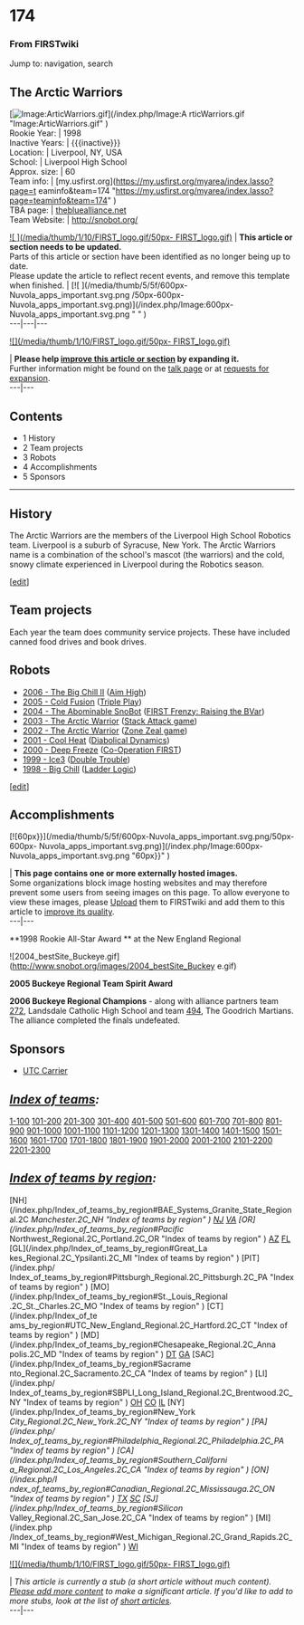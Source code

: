 # 174

### From FIRSTwiki

Jump to: navigation, search

The Arctic Warriors  
---  
[![Image:ArticWarriors.gif](/media/e/ec/ArticWarriors.gif)](/index.php/Image:A
rticWarriors.gif "Image:ArticWarriors.gif" )  
Rookie Year: | 1998  
Inactive Years: | {{{inactive}}}  
Location: | Liverpool, NY, USA  
School: | Liverpool High School  
Approx. size: | 60  
Team info: | [my.usfirst.org](https://my.usfirst.org/myarea/index.lasso?page=t
eaminfo&team=174
"https://my.usfirst.org/myarea/index.lasso?page=teaminfo&team=174" )  
TBA page: |
[thebluealliance.net](http://www.thebluealliance.net/tbatv/team.php?team=174
"http://www.thebluealliance.net/tbatv/team.php?team=174" )  
Team Website: | <http://snobot.org/>  
  
  

[![ ](/media/thumb/1/10/FIRST_logo.gif/50px-
FIRST_logo.gif)](/index.php/Image:FIRST_logo.gif " " ) |  **This article or
section needs to be updated.**  
Parts of this article or section have been identified as no longer being up to
date.  
Please update the article to reflect recent events, and remove this template
when finished. |  [![ ](/media/thumb/5/5f/600px-Nuvola_apps_important.svg.png
/50px-600px-Nuvola_apps_important.svg.png)](/index.php/Image:600px-
Nuvola_apps_important.svg.png " " )  
---|---|---  
  
[![](/media/thumb/1/10/FIRST_logo.gif/50px-
FIRST_logo.gif)](/index.php/Image:FIRST_logo.gif "" )

| **Please help [improve this article or
section](http://www.firstwiki.net/index.php?title=174&action=edit
"http://www.firstwiki.net/index.php?title=174&action=edit" ) by expanding
it.**  
Further information might be found on the [talk
page](/index.php?title=Talk:174&action=edit "Talk:174" ) or at [requests for
expansion](/index.php/FIRSTwiki:Requests_for_expansion "FIRSTwiki:Requests for
expansion" ).  
---|---  
  
  

## Contents

  * 1 History
  * 2 Team projects
  * 3 Robots
  * 4 Accomplishments
  * 5 Sponsors  
---  
  

##  History

The Arctic Warriors are the members of the Liverpool High School Robotics
team. Liverpool is a suburb of Syracuse, New York. The Arctic Warriors name is
a combination of the school's mascot (the warriors) and the cold, snowy
climate experienced in Liverpool during the Robotics season.

[[edit](/index.php?title=174&action=edit&section=2 "Edit section: Team
projects" )]

##  Team projects

Each year the team does community service projects. These have included canned
food drives and book drives.


##  Robots

  * [2006 - The Big Chill II](/index.php/Big_Chill_II_%28174%29 "Big Chill II \(174\)" ) ([Aim High](/index.php/Aim_High "Aim High" )) 
  * [2005 - Cold Fusion](/index.php/Cold_Fusion_%28174%29 "Cold Fusion \(174\)" ) ([Triple Play](/index.php/Triple_Play "Triple Play" )) 
  * [2004 - The Abominable SnoBot](/index.php/The_Abominable_SnoBot_%28174%29 "The Abominable SnoBot \(174\)" ) ([FIRST Frenzy: Raising the BVar](/index.php/FIRST_Frenzy:_Raising_the_Bar "FIRST Frenzy: Raising the Bar" )) 
  * [2003 - The Arctic Warrior](/index.php/The_2003_Arctic_Warrior_%28174%29 "The 2003 Arctic Warrior \(174\)" ) ([Stack Attack game](/index.php/Stack_Attack "Stack Attack" )) 
  * [2002 - The Arctic Warrior](/index.php/The_2002_Arctic_Warrior_%28174%29 "The 2002 Arctic Warrior \(174\)" ) ([Zone Zeal game](/index.php/Zone_Zeal "Zone Zeal" )) 
  * [2001 - Cool Heat](/index.php/174_2001 "174 2001" ) ([Diabolical Dynamics](/index.php/Diabolical_Dynamics "Diabolical Dynamics" )) 
  * [2000 - Deep Freeze](/index.php/174_2000 "174 2000" ) ([Co-Operation FIRST](/index.php/Co-Opertition_FIRST "Co-Opertition FIRST" )) 
  * [1999 - Ice3](/index.php/174_1999 "174 1999" ) ([Double Trouble](/index.php/Double_Trouble "Double Trouble" )) 
  * [1998 - Big Chill](/index.php/174_1998 "174 1998" ) ([Ladder Logic](/index.php/Ladder_Logic "Ladder Logic" )) 

[[edit](/index.php?title=174&action=edit&section=4 "Edit section:
Accomplishments" )]

##  Accomplishments

[![60px}}](/media/thumb/5/5f/600px-Nuvola_apps_important.svg.png/50px-600px-
Nuvola_apps_important.svg.png)](/index.php/Image:600px-
Nuvola_apps_important.svg.png "60px}}" )

| **This page contains one or more externally hosted images.**  
Some organizations block image hosting websites and may therefore prevent some
users from seeing images on this page. To allow everyone to view these images,
please [Upload](http://www.wikipedia.org/wiki/Uploading_images
"wikipedia:Uploading_images" ) them to FIRSTwiki and add them to this article
to [improve its quality](/index.php/FIRSTwiki:Style_guide "FIRSTwiki:Style
guide" ).  
---|---  
  
  
**1998 Rookie All-Star Award ** at the New England Regional 

![2004_bestSite_Buckeye.gif](http://www.snobot.org/images/2004_bestSite_Buckey
e.gif)

**2005 Buckeye Regional Team Spirit Award**

**2006 Buckeye Regional Champions** \- along with alliance partners team [272](/index.php/272 "272" ), Landsdale Catholic High School and team [494](/index.php/494 "494" ), The Goodrich Martians. The alliance completed the finals undefeated. 


##  Sponsors

  * [UTC Carrier](http://www.carrier.com/ "http://www.carrier.com/" )

  

_[Index of teams](/index.php/Index_of_teams "Index of teams" ):_  
---  
  
[1-100](/index.php/Index_of_teams#1-100 "Index of teams" )
[101-200](/index.php/Index_of_teams#101-200 "Index of teams" )
[201-300](/index.php/Index_of_teams#201-300 "Index of teams" )
[301-400](/index.php/Index_of_teams#301-400 "Index of teams" )
[401-500](/index.php/Index_of_teams#401-500 "Index of teams" )
[501-600](/index.php/Index_of_teams#501-600 "Index of teams" )
[601-700](/index.php/Index_of_teams#601-700 "Index of teams" )
[701-800](/index.php/Index_of_teams#701-800 "Index of teams" )
[801-900](/index.php/Index_of_teams#801-900 "Index of teams" )
[901-1000](/index.php/Index_of_teams#901-1000 "Index of teams" )
[1001-1100](/index.php/Index_of_teams#1001-1100 "Index of teams" )
[1101-1200](/index.php/Index_of_teams#1101-1200 "Index of teams" )
[1201-1300](/index.php/Index_of_teams#1201-1300 "Index of teams" )
[1301-1400](/index.php/Index_of_teams#1301-1400 "Index of teams" )
[1401-1500](/index.php/Index_of_teams#1401-1500 "Index of teams" )
[1501-1600](/index.php/Index_of_teams#1501-1600 "Index of teams" )
[1601-1700](/index.php/Index_of_teams#1601-1700 "Index of teams" )
[1701-1800](/index.php/Index_of_teams#1701-1800 "Index of teams" )
[1801-1900](/index.php/Index_of_teams#1801-1900 "Index of teams" )
[1901-2000](/index.php/Index_of_teams#1901-2000 "Index of teams" )
[2001-2100](/index.php/Index_of_teams#2001-2100 "Index of teams" )
[2101-2200](/index.php/Index_of_teams#2101-2200 "Index of teams" )
[2201-2300](/index.php/Index_of_teams#2201-2300 "Index of teams" )  
  
  

_[Index of teams by region](/index.php/Index_of_teams_by_region "Index of
teams by region" ):_  
---  
  
[NH](/index.php/Index_of_teams_by_region#BAE_Systems_Granite_State_Regional.2C
_Manchester.2C_NH "Index of teams by region" )
[NJ](/index.php/Index_of_teams_by_region#New_Jersey_Regional.2C_Trenton.2C_NJ
"Index of teams by region" )
[VA](/index.php/Index_of_teams_by_region#NASA.2FVCU_Regional.2C_Richmond.2C_VA
"Index of teams by region" ) [OR](/index.php/Index_of_teams_by_region#Pacific_
Northwest_Regional.2C_Portland.2C_OR "Index of teams by region" )
[AZ](/index.php/Index_of_teams_by_region#Arizona_Regional.2C_Phoenix.2C_AZ
"Index of teams by region" )
[FL](/index.php/Index_of_teams_by_region#Florida_Regional.2C_Orlando.2C_FL
"Index of teams by region" ) [GL](/index.php/Index_of_teams_by_region#Great_La
kes_Regional.2C_Ypsilanti.2C_MI "Index of teams by region" ) [PIT](/index.php/
Index_of_teams_by_region#Pittsburgh_Regional.2C_Pittsburgh.2C_PA "Index of
teams by region" ) [MO](/index.php/Index_of_teams_by_region#St._Louis_Regional
.2C_St._Charles.2C_MO "Index of teams by region" ) [CT](/index.php/Index_of_te
ams_by_region#UTC_New_England_Regional.2C_Hartford.2C_CT "Index of teams by
region" ) [MD](/index.php/Index_of_teams_by_region#Chesapeake_Regional.2C_Anna
polis.2C_MD "Index of teams by region" )
[DT](/index.php/Index_of_teams_by_region#Detroit_Regional.2C_Detroit.2C_MI
"Index of teams by region" )
[GA](/index.php/Index_of_teams_by_region#Peachtree_Regional.2C_Duluth.2C_GA
"Index of teams by region" ) [SAC](/index.php/Index_of_teams_by_region#Sacrame
nto_Regional.2C_Sacramento.2C_CA "Index of teams by region" ) [LI](/index.php/
Index_of_teams_by_region#SBPLI_Long_Island_Regional.2C_Brentwood.2C_NY "Index
of teams by region" )
[OH](/index.php/Index_of_teams_by_region#Buckeye_Regional.2C_Cleveland.2C_OH
"Index of teams by region" )
[CO](/index.php/Index_of_teams_by_region#Colorado_Regional.2C_Denver.2C_CO
"Index of teams by region" )
[IL](/index.php/Index_of_teams_by_region#Midwest_Regional.2C_Evanston.2C_IL
"Index of teams by region" ) [NY](/index.php/Index_of_teams_by_region#New_York
_City_Regional.2C_New_York.2C_NY "Index of teams by region" ) [PA](/index.php/
Index_of_teams_by_region#Philadelphia_Regional.2C_Philadelphia.2C_PA "Index of
teams by region" ) [CA](/index.php/Index_of_teams_by_region#Southern_Californi
a_Regional.2C_Los_Angeles.2C_CA "Index of teams by region" ) [ON](/index.php/I
ndex_of_teams_by_region#Canadian_Regional.2C_Mississauga.2C_ON "Index of teams
by region" )
[TX](/index.php/Index_of_teams_by_region#Lone_Star_Regional.2C_Houston.2C_TX
"Index of teams by region" )
[SC](/index.php/Index_of_teams_by_region#Palmetto_Regional.2C_Columbia.2C_SC
"Index of teams by region" ) [SJ](/index.php/Index_of_teams_by_region#Silicon_
Valley_Regional.2C_San_Jose.2C_CA "Index of teams by region" ) [MI](/index.php
/Index_of_teams_by_region#West_Michigan_Regional.2C_Grand_Rapids.2C_MI "Index
of teams by region" )
[WI](/index.php/Index_of_teams_by_region#Wisconsin_Regional.2C_Milwaukee.2C_WI
"Index of teams by region" )  
  
  

[![](/media/thumb/1/10/FIRST_logo.gif/50px-
FIRST_logo.gif)](/index.php/Image:FIRST_logo.gif "" )

|  _This article is currently a stub (a short article without much content).
[Please add more
content](http://www.firstwiki.net/index.php?title=174&action=edit
"http://www.firstwiki.net/index.php?title=174&action=edit" ) to make a
significant article. If you'd like to add to more stubs, look at the list of
[short articles](/index.php/Special:Shortpages "Special:Shortpages" )._  
---|---  
  
